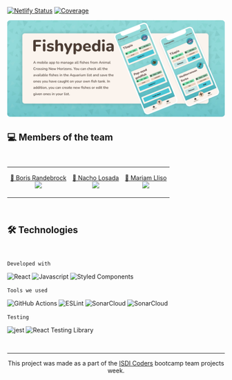 [![Netlify Status](https://api.netlify.com/api/v1/badges/26719910-4f04-4d49-9f18-883911896fc2/deploy-status)](https://app.netlify.com/sites/cheerful-narwhal-ceeb6f/deploys) [![Coverage](https://sonarcloud.io/api/project_badges/measure?project=MariamLliso_Fishypedia&metric=coverage)](https://sonarcloud.io/summary/new_code?id=MariamLliso_Fishypedia)

<img src=".github/img/fishypedia-github.png" alt="Fishypedia, a mobile app to manage all fishes from Animal Crossing New Horizons">

<br/>

## 💻 Members of the team

<br/>

<table align="center" width=100%>
    <tbody>
        <tr>
            <td>
              <p align="center">
                <a href="https://github.com/BorisMichaelRandebrock" alt="BorisMichaelRandebrock's profile">
                  🔗 Boris Randebrock
                  <br/>
                  <img src="https://github.com/BorisMichaelRandebrock.png" width="50">
                </a>
              </p>
            </td>
            <td>
              <p align="center">
                <a href="https://github.com/NachoLosada"        alt="NachoLosada's profile">
                  🔗 Nacho Losada
                  <br/>
                  <img src="https://github.com/NachoLosada.png" width="50">
                </a>
              </p>
            </td>
            <td>
              <p align="center">
                <a href="https://github.com/MariamLliso" alt="MariamLliso's profile">
                  🔗 Mariam Lliso
                  <br/>
                  <img src="https://github.com/MariamLliso.png" width="50">
                </a>
              </p>
            </td>
        </tr>
    </tbody>
</table>

<br/>

## 🛠 Technologies

<br/>

`Developed with`

<img alt="React" src="https://img.shields.io/badge/-React-61DAFB?style=flat-square&logo=react&logoColor=black" /> <img alt="Javascript" src="https://img.shields.io/badge/-Javascript-F7DF1E?style=flat-square&logo=JavaScript&logoColor=black" /> <img alt="Styled Components" src="https://img.shields.io/badge/-Styled_Components-db7092?style=flat-square&logo=styled-components&logoColor=white" />

`Tools we used`

<img alt="GitHub Actions" src="https://img.shields.io/badge/-GitHub Actions-2088FF?style=flat-square&logo=GitHub Actions&logoColor=white" /> <img alt="ESLint" src="https://img.shields.io/badge/-ESLint-4B32C3?style=flat-square&logo=ESLint&logoColor=white" /> <img alt="SonarCloud" src="https://img.shields.io/badge/-SonarCloud-F3702A?style=flat-square&logo=SonarCloud&logoColor=white" /> <img alt="SonarCloud" src="https://img.shields.io/badge/-Husky Hooks-4D4D4D?style=flat-square&logo=Windows Terminal&logoColor=white" />

`Testing`

<img alt="jest" src="https://img.shields.io/badge/-Jest-C21325?style=flat-square&logo=jest&logoColor=white" /> <img alt="React Testing Library" src="https://img.shields.io/badge/-React Testing Library-C21325?style=flat-square&logo=Testing Library&logoColor=white" />

<br/>
<hr>

<p align="center">
This project was made as a part of the <a href="https://isdicoders.com/" alt="ISDI Coders's website">ISDI Coders</a> bootcamp team projects week. 
</p>
